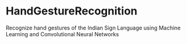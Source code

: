 # HandGestureRecognition
Recognize hand gestures of the Indian Sign Language using Machine Learning and Convolutional Neural Networks

